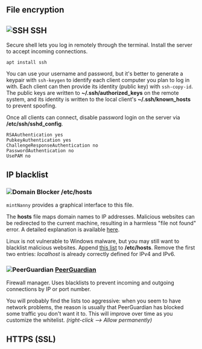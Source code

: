 ## File encryption <a id="encryption" /> ##

## ![][img-gnome-terminal] SSH ##

Secure shell lets you log in remotely through the terminal.  Install the server to accept incoming connections.

`apt install ssh`

You can use your username and password, but it's better to generate a keypair with `ssh-keygen` to identify each client computer you plan to log in with.  Each client can then provide its identity (public key) with `ssh-copy-id`.  The public keys are written to **~/.ssh/authorized_keys** on the remote system, and its identity is written to the local client's **~/.ssh/known_hosts** to prevent spoofing.

Once all clients can connect, disable password login on the server via **/etc/ssh/sshd_config**.

```text
RSAAuthentication yes
PubkeyAuthentication yes
ChallengeResponseAuthentication no
PasswordAuthentication no
UsePAM no
```

## IP blacklist ##

### ![][img-mintnanny] /etc/hosts ###

`mintNanny` provides a graphical interface to this file.

The **hosts** file maps domain names to IP addresses.  Malicious websites can be redirected to the current machine, resulting in a harmless "file not found" error.  A detailed explanation is available [here][link-mvps].

Linux is not vulnerable to Windows malware, but you may still want to blacklist malicious websites.  Append [this list][link-mvps-hosts] to **/etc/hosts**.  Remove the first two entries: _localhost_ is already correctly defined for IPv4 and IPv6.

### ![][img-pgl] [PeerGuardian][homepage-pgl] <a id="peerguardian"/> ###

Firewall manager.  Uses blacklists to prevent incoming and outgoing connections by IP or port number.

You will probably find the lists too aggressive: when you seem to have network problems, the reason is usually that PeerGuardian has blocked some traffic you don't want it to.  This will improve over time as you customize the whitelist.  _(right-click --> Allow permanently)_

## HTTPS (SSL) ##



[homepage-pgl]: http://moblock-deb.sourceforge.net/

[img-gnome-terminal]: gnome-terminal.png "SSH"
[img-pgl]: pgl-gui.png "PeerGuardian"
[img-mintnanny]: mintnanny.png "Domain Blocker"

[link-mvps]: http://winhelp2002.mvps.org/hosts.htm
[link-mvps-hosts]: http://winhelp2002.mvps.org/hosts.txt